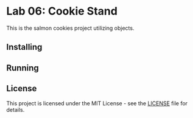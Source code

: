 # Lab 06: Cookie Stand
This is the salmon cookies project utilizing objects.

## Installing

## Running

## License
This project is licensed under the MIT License - see the [LICENSE](./LICENSE) file for details.